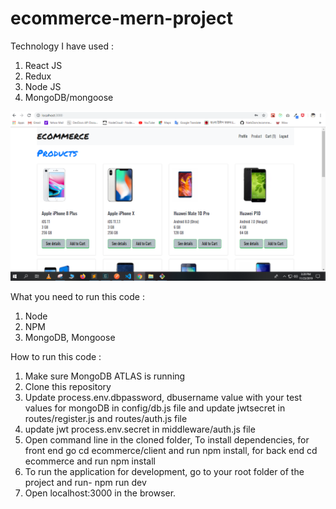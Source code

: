 # ecommerce-mern-project

Technology I have used :
1. React JS
2. Redux
2. Node JS
3. MongoDB/mongoose


<img src="githubImg/img1.PNG" />


What you need to run this code :

1. Node
2. NPM
3. MongoDB, Mongoose

How to run this code :

1. Make sure MongoDB ATLAS is running
2. Clone this repository
3. Update process.env.dbpassword, dbusername value with your test values for mongoDB in config/db.js file and update jwtsecret in  routes/register.js and routes/auth.js    file
4. update jwt process.env.secret in middleware/auth.js file
5. Open command line in the cloned folder, To install dependencies, for front end go cd ecommerce/client and run npm install,
  for back end cd ecommerce and run npm install
6. To run the application for development, go to your root folder of the project and run- npm run dev
7. Open localhost:3000 in the browser.
